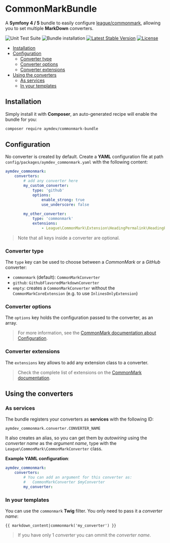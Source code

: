 # CommonMarkBundle
A **Symfony 4 / 5** bundle to easily configure [league/commonmark](https://github.com/thephpleague/commonmark), 
allowing you to set multiple **MarkDown** converters.

![Unit Test Suite](https://github.com/AymDev/CommonMarkBundle/workflows/Unit%20Test%20Suite/badge.svg)
![Bundle installation](https://github.com/AymDev/CommonMarkBundle/workflows/Bundle%20installation/badge.svg)
[![Latest Stable Version](https://poser.pugx.org/aymdev/commonmark-bundle/v)](//packagist.org/packages/aymdev/commonmark-bundle)
[![License](https://poser.pugx.org/aymdev/commonmark-bundle/license)](//packagist.org/packages/aymdev/commonmark-bundle)

 - [Installation](#installation)
 - [Configuration](#configuration)
     - [Converter type](#converter-type)
     - [Converter options](#converter-options)
     - [Converter extensions](#converter-extensions)
 - [Using the converters](#using-the-converters)
     - [As services](#as-services)
     - [In your templates](#in-your-templates)

## Installation
Simply install it with **Composer**, an auto-generated recipe will enable the bundle for you:
```sh
composer require aymdev/commonmark-bundle
```

## Configuration
No converter is created by default. 
Create a **YAML** configuration file at path `config/packages/aymdev_commonmark.yaml` with the following content:
```yaml
aymdev_commonmark:
    converters:
        # add any converter here
        my_custom_converter:
            type: 'github'
            options:
                enable_strong: true
                use_underscore: false
        
        my_other_converter:
            type: 'commonmark'
            extensions:
                - League\CommonMark\Extension\HeadingPermalink\HeadingPermalinkExtension
```

>Note that all keys inside a converter are optional.

### Converter type

The `type` key can be used to choose between a *CommonMark* or a *GitHub* converter:

 - `commonmark` (default): `CommonMarkConverter`
 - `github`: `GithubFlavoredMarkdownConverter`
 - `empty`: creates a `CommonMarkConverter` without the `CommonMarkCoreExtension` (e.g. to use `InlinesOnlyExtension`)

### Converter options

The `options` key holds the configuration passed to the converter, as an array.
>For more information, see the [CommonMark documentation about Configuration](https://commonmark.thephpleague.com/1.5/configuration/).

### Converter extensions

The `extensions` key allows to add any extension class to a converter.
>Check the complete list of extensions on the [CommonMark documentation](https://commonmark.thephpleague.com/1.5/extensions/overview/).

## Using the converters

### As services
The bundle registers your converters as **services** with the following ID:
```
aymdev_commonmark.converter.CONVERTER_NAME
```

It also creates an alias, so you can get them by *autowiring* using the *converter name* as the *argument name*,
type with the `League\CommonMark\CommonMarkConverter` class.

**Example YAML configuration**:
```yaml
aymdev_commonmark:
    converters:
        # You can add an argument for this converter as:
        #   CommonMarkConverter $myConverter
        my_converter:
```

### In your templates

You can use the `commonmark` **Twig** filter. You only need to pass it a *converter name*:
```twig
{{ markdown_content|commonmark('my_converter') }}
```
>If you have only 1 *converter* you can ommit the *converter name*.
